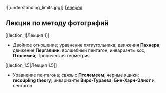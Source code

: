 ![[understanding_limits.jpg]] [Гелерея](https://miningwiki.ru/wiki/%D0%93%D0%B0%D0%BB%D0%B5%D1%80%D0%B5%D1%8F:%D0%A0%D0%BE%D0%BC%D0%B0%D0%BD_%D0%9C%D0%B8%D0%BD%D0%B8%D0%BD._%D0%94%D0%BD%D0%B5%D0%BC_%D1%81_%D0%BE%D0%B3%D0%BD%D0%B5%D0%BC)
## Лекции по методу фотографий

[[lection_1|Лекция 1]]
- Двойное отношение; уравнение пятиугольника; движения **Пахнера**; движение **Пергалини**; волшебный пентагон; инварианты кос; **Птолемей**; Тропическая геометрия.

[[lection_1.5|Лекция 1.5]]
-  Уравнение пентагона; связь с **Птолемеем**; черные ящики; **recoupling theory**; инварианты **Виро-Тураева**; **Бин-Харн-Элиот** и пентагон
